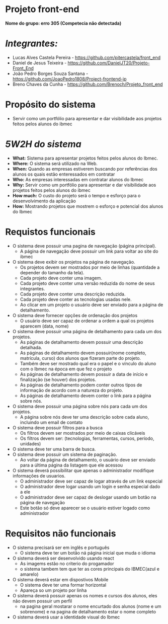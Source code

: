 # Projeto front-end

**Nome do grupo: erro 305 (Competecia não detectada)**
 # ***Integrantes:***
- Lucas Alves Castela Pereira - https://github.com/pitercastela/front_end
- Daniel de Jesus Teixeira - https://github.com/DanielJT20/Projeto-Front_End
- João Pedro Borges Souza Santana - https://github.com/JoaoPedro1808/Project-frontend-jp
- Breno Chaves da Cunha - https://github.com/Brenoch/Projeto_front_end


# **Propósito do sistema**

- Servir como um portfólio para apresentar e dar visibilidade aos projetos feitos pelos alunos do ibmec

# *5W2H do sistema*

- **What:** Sistema para apresentar projetos feitos pelos alunos do Ibmec.
- **Where:** O sistema será utilizado na Web.
- **When:** Quando as empresas estiverem buscando por referências dos alunos os quais estão enteressados em contratar
- **Who:** As empresas interessadas em contratar alunos do Ibmec
- **Why:** Servir como um portfólio para apresentar e dar visibilidade aos projetos feitos pelos alunos do ibmec
- **How much:** O custo do projeto será o tempo e esforço para o desenvolvimento da aplicação
- **How:** Mostrando projetos que mostrem o esforço e potencial dos alunos do Ibmec

#  **Requistos funcionais**

- O sistema deve possuir uma pagina de navegação (página principal).
  - A página de navegação deve possuir um link para voltar ao site do ibmec
- O sistema deve exibir os projetos na página de navegação.
  - Os projetos devem ser mostrados por meio de linhas (quantidade a depender do tamanho da tela).
  - Cada projeto deve conter uma imagem.
  - Cada projeto deve conter uma versão reduzida do nome de seus integrantes.
  - Cada projeto deve conter uma descrição reduzida.
  - Cada projeto deve conter as tecnologias usadas nele.
  - Ao clicar em um projeto o usuário deve ser enviado para a página de detalhamento.
- O sistema deve fornecer opções de ordenação dos projetos
  - O usuário deve ser capaz de ordenar a ordem a qual os projetos aparecem (data, nome)
- O sistema deve possuir uma página de detalhamento para cada um dos projetos.
  - As páginas de detalhamento devem possuir uma descrição detalhada.
  - As páginas de detalhamento devem possuir(nome completo, matrícula, curso) dos alunos que fizeram parte do projeto.
  - Também deve ser mostrado qual era o papel e o vínculo do aluno com o Ibmec na época em que fez o projeto
  - As páginas de detalhamento devem possuir a data de início e finalização (se houver) dos projetos.
  - As páginas de detalhamento podem conter outros tipos de informação de acordo com a natureza do projeto.
  - As páginas de detalhamento devem conter o link para a página sobre nós.
- O sistema deve possuir uma página sobre nós para cada um dos projetos.
  - A página sobre nós deve ter uma descrição sobre cada aluno, incluindo um email de contato
- O sistema deve possuir filtros para a busca
  - Os filtros devem ser mostrados por meio de caixas clicáveis
  - Os filtros devem ser: (tecnologias, ferramentas, cursos, período, unidades)
- O sistema deve ter uma barra de busca.
- O sistema deve possuir um sistema de paginação.
  - Ao voltar da página de detalhamento, o usuário deve ser enviado para a última página da listagem que ele acessou
- O sistema deverá possibilitar que apenas o administrador modifique informações de usuarios.
  - O administrador deve ser capaz de logar através de um link especial
  - O administrador deve logar usando um login e senha especial dado a ele
  - O administrador deve ser capaz de deslogar usando um botão na página de navegação
  - Este botão só deve aparecer se o usuário estiver logado como administrador

#  **Requisitos não funcionais**
- O sistema precisará ser em inglês e português
  - O sistema deve ter um botão ná página inicial que muda o idioma
- O sistema deverá ser desenvolvido usando react
  - As imagems estão no criterio do progamador
  - o sistema tambem tem que ter as cores principais do IBMEC(azul e amarelo)
- O sistema deverá estar em dispostivos Mobile
  - O sistema deve ter uma formar horizontal
  - Apareça so um projeto por linha
- O sistema deverá possuir apenas os nomes e cursos dos alunos, eles não devem possuir um perfil
  - na pagina geral mostarar o nome encurtado dos alunos (nome e um sobrenome) e na pagina de detalhamento estar o nome completo
- O sistema deverá usar a identidade visual do Ibmec


